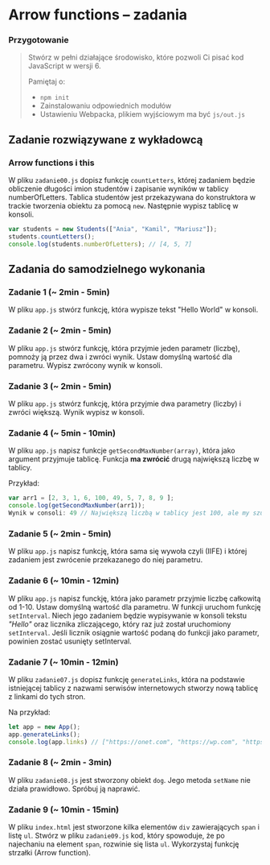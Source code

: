 # Arrow functions &ndash; zadania

### Przygotowanie

> Stwórz w pełni działające środowisko, które pozwoli Ci pisać kod JavaScript w wersji 6.
>
> Pamiętaj o:
> - ```npm init```
> - Zainstalowaniu odpowiednich modułów
> - Ustawieniu Webpacka, plikiem  wyjściowym  ma być `js/out.js`

## Zadanie rozwiązywane z wykładowcą

### Arrow functions i this

W pliku ```zadanie00.js``` dopisz funkcję ```countLetters```, której zadaniem będzie obliczenie długości imion studentów i zapisanie wyników w tablicy numberOfLetters. Tablica studentów jest przekazywana do konstruktora w trackie tworzenia obiektu za pomocą ```new```.
Następnie wypisz tablicę w konsoli.

```JavaScript
var students = new Students(["Ania", "Kamil", "Mariusz"]);
students.countLetters();
console.log(students.numberOfLetters); // [4, 5, 7]
```


## Zadania do samodzielnego wykonania

### Zadanie 1 (~ 2min - 5min)

W pliku ```app.js``` stwórz funkcję, która wypisze tekst "Hello World" w konsoli.

### Zadanie 2 (~ 2min - 5min)

W pliku ```app.js``` stwórz funkcję, która przyjmie jeden parametr (liczbę), pomnoży ją przez dwa i zwróci wynik. Ustaw domyślną wartość dla parametru. Wypisz zwrócony wynik w konsoli.

### Zadanie 3 (~ 2min - 5min)

W pliku ```app.js``` stwórz funkcję, która przyjmie dwa parametry (liczby) i zwróci większą. Wynik wypisz w konsoli.

### Zadanie 4 (~ 5min - 10min)

W pliku ```app.js```  napisz funkcje ```getSecondMaxNumber(array)```, która jako argument przyjmuje tablicę. Funkcja **ma zwrócić** drugą największą liczbę w tablicy.

Przykład:
```JavaScript
var arr1 = [2, 3, 1, 6, 100, 49, 5, 7, 8, 9 ];
console.log(getSecondMaxNumber(arr1));
Wynik w consoli: 49 // Największą liczbą w tablicy jest 100, ale my szukaliśmy drugiej największej więc odpowiedzią musi być 49 w tym przypadku
```

### Zadanie 5 (~ 2min - 5min)

W pliku ```app.js```  napisz funkcję, która sama się wywoła czyli (IIFE) i której zadaniem jest zwrócenie przekazanego do niej parametru.


### Zadanie 6 (~ 10min - 12min)

W pliku ```app.js``` napisz funckję, która jako parametr przyjmie liczbę całkowitą od 1-10. Ustaw domyślną wartość dla parametru. W funkcji uruchom funkcję ```setInterval```. Niech jego zadaniem będzie wypisywanie w konsoli tekstu _"Hello"_ oraz licznika zliczającego, który raz już został uruchomiony ```setInterval```. Jeśli licznik osiągnie wartość podaną do funkcji jako parametr, powinien zostać usunięty setInterval.

### Zadanie 7 (~ 10min - 12min)

W pliku ```zadanie07.js``` dopisz funkcję ```generateLinks```, która na podstawie istniejącej tablicy z nazwami serwisów internetowych stworzy nową tablicę z linkami do tych stron.

Na przykład:

```JavaScript
let app = new App();
app.generateLinks();
console.log(app.links) // ["https://onet.com", "https://wp.com", "https://facebook.com"]
```


### Zadanie 8 (~ 2min - 3min)

W pliku ```zadanie08.js``` jest stworzony obiekt ```dog```. Jego metoda ```setName``` nie działa prawidłowo. Spróbuj ją naprawić.


### Zadanie 9 (~ 10min - 15min)

W pliku ```index.html``` jest stworzone kilka elementów  ```div``` zawierających ```span``` i listę ```ul```.
Stwórz w pliku ```zadanie09.js``` kod, który spowoduje, że po najechaniu na element ```span```, rozwinie się lista ```ul```.
Wykorzystaj funkcję strzałki (Arrow function).
